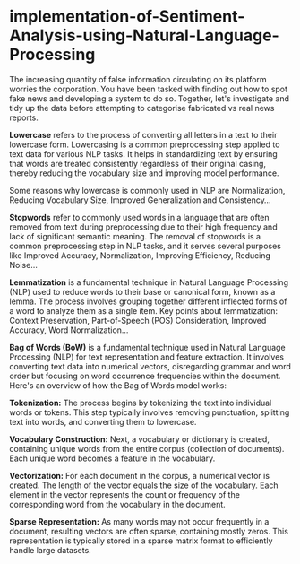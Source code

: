 # implementation-of-Sentiment-Analysis-using-Natural-Language-Processing
The increasing quantity of false information circulating on its platform worries the corporation. You have been tasked with finding out how to spot fake news and developing a system to do so. Together, let's investigate and tidy up the data before attempting to categorise fabricated vs real news reports.



**Lowercase** refers to the process of converting all letters in a text to their lowercase form. Lowercasing is a common preprocessing step applied to text data for various NLP tasks. It helps in standardizing text by ensuring that words are treated consistently regardless of their original casing, thereby reducing the vocabulary size and improving model performance.

Some reasons why lowercase is commonly used in NLP are Normalization, Reducing Vocabulary Size, Improved Generalization and Consistency…

**Stopwords** refer to commonly used words in a language that are often removed from text during preprocessing due to their high frequency and lack of significant semantic meaning.
The removal of stopwords is a common preprocessing step in NLP tasks, and it serves several purposes like
Improved Accuracy, Normalization, Improving Efficiency, Reducing Noise…

**Lemmatization** is a fundamental technique in Natural Language Processing (NLP) used to reduce words to their base or canonical form, known as a lemma. The process involves grouping together different inflected forms of a word to analyze them as a single item.
Key points about lemmatization: Context Preservation, Part-of-Speech (POS) Consideration, Improved Accuracy, Word Normalization…


**Bag of Words (BoW)** is a fundamental technique used in Natural Language Processing (NLP) for text representation and feature extraction. It involves converting text data into numerical vectors, disregarding grammar and word order but focusing on word occurrence frequencies within the document.
Here's an overview of how the Bag of Words model works:

**Tokenization:** The process begins by tokenizing the text into individual words or tokens. This step typically involves removing punctuation, splitting text into words, and converting them to lowercase. 

**Vocabulary Construction:** Next, a vocabulary or dictionary is created, containing unique words from the entire corpus (collection of documents). Each unique word becomes a feature in the vocabulary. 

**Vectorization:** For each document in the corpus, a numerical vector is created. The length of the vector equals the size of the vocabulary. Each element in the vector represents the count or frequency of the corresponding word from the vocabulary in the document. 

**Sparse Representation:** As many words may not occur frequently in a document, resulting vectors are often sparse, containing mostly zeros. This representation is typically stored in a sparse matrix format to efficiently handle large datasets. 


